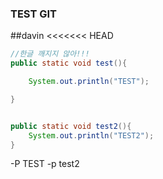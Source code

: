 ### TEST GIT
##davin
<<<<<<< HEAD
```java
//한글 깨지지 않아!!!
public static void test(){

    System.out.println("TEST");

}


public static void test2(){
    System.out.println("TEST2");   
}

```

 -P TEST
 -p test2





